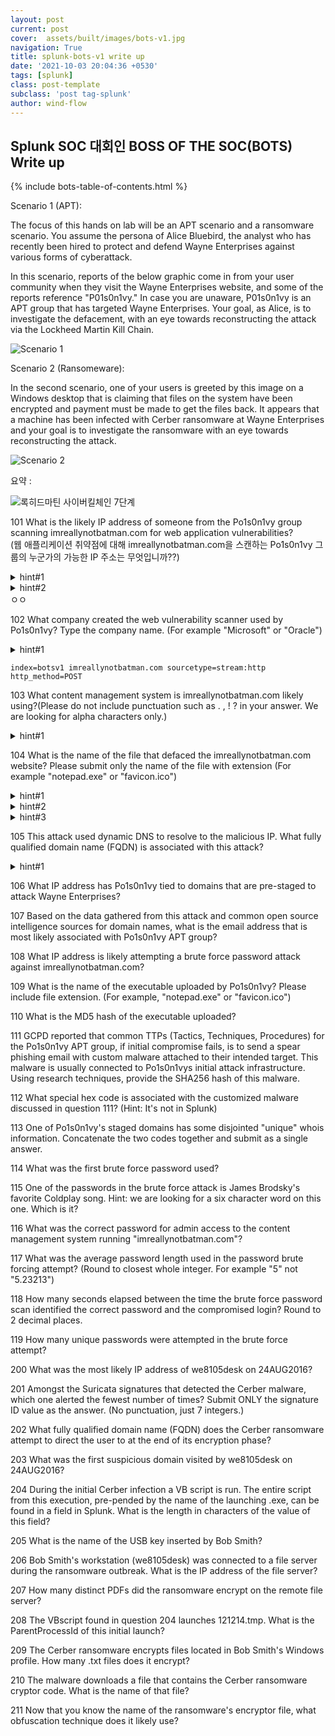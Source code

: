 ```yaml
---
layout: post
current: post
cover:  assets/built/images/bots-v1.jpg
navigation: True
title: splunk-bots-v1 write up
date: '2021-10-03 20:04:36 +0530'
tags: [splunk]
class: post-template
subclass: 'post tag-splunk'
author: wind-flow
---
```


## Splunk SOC 대회인 BOSS OF THE SOC(BOTS) Write up

{% include bots-table-of-contents.html %}

Scenario 1 (APT):

The focus of this hands on lab will be an APT scenario and a ransomware scenario. You assume the persona of Alice Bluebird, the analyst who has recently been hired to protect and defend Wayne Enterprises against various forms of cyberattack.

In this scenario, reports of the below graphic come in from your user community when they visit the Wayne Enterprises website, and some of the reports reference "P01s0n1vy." In case you are unaware, P01s0n1vy is an APT group that has targeted Wayne Enterprises. Your goal, as Alice, is to investigate the defacement, with an eye towards reconstructing the attack via the Lockheed Martin Kill Chain.

![Scenario 1](https://cyberdefenders.org/static/img/BOTSv1/Defacement.png)

Scenario 2 (Ransomeware):

In the second scenario, one of your users is greeted by this image on a Windows desktop that is claiming that files on the system have been encrypted and payment must be made to get the files back. It appears that a machine has been infected with Cerber ransomware at Wayne Enterprises and your goal is to investigate the ransomware with an eye towards reconstructing the attack. 

![Scenario 2](https://cyberdefenders.org/static/img/BOTSv1/ransomewere.png)

요약 : 

![록히드마틴 사이버킬체인 7단계]({{site.url}}/assets/built/images/botsv1/cyberkillchain.jpg)

101	What is the likely IP address of someone from the Po1s0n1vy group scanning imreallynotbatman.com for web application vulnerabilities?  
\(웹 애플리케이션 취약점에 대해 imreallynotbatman.com을 스캔하는 Po1s0n1vy 그룹의 누군가의 가능한 IP 주소는 무엇입니까??)
<details><summary>hint#1</summary>
Start your search with "sourcetype=stream:http" and review the rich data captured in these events.
</details>

<details>
  <summary>hint#2</summary>
You'll notice that source and destination IP addresses are stored in fields called src_ip and dest_ip respectively. Determine top-talkers for HTTP by combining : "sourcetype=stream:http | stats count by src_ip, dest_ip | sort -count" </span>
</details>
ㅇㅇ


102 What company created the web vulnerability scanner used by Po1s0n1vy? Type the company name. (For example "Microsoft" or "Oracle")  

<details>
  <summary>hint#1</summary>
</details>

```
index=botsv1 imreallynotbatman.com sourcetype=stream:http http_method=POST
```

103	What content management system is imreallynotbatman.com likely using?(Please do not include punctuation such as . , ! ? in your answer. We are looking for alpha characters only.)


<details>
  <summary>hint#1</summary>
</details>

104	What is the name of the file that defaced the imreallynotbatman.com website? Please submit only the name of the file with extension (For example "notepad.exe" or "favicon.ico")


<details>
  <summary>hint#1</summary>
</details>

<details>
  <summary>hint#2</summary>
</details>

<details>
  <summary>hint#3</summary>
</details>


105	This attack used dynamic DNS to resolve to the malicious IP. What fully qualified domain name (FQDN) is associated with this attack?

<details>
  <summary>hint#1</summary>
</details>


106	What IP address has Po1s0n1vy tied to domains that are pre-staged to attack Wayne Enterprises?

107	Based on the data gathered from this attack and common open source intelligence sources for domain names, what is the email address that is most likely associated with Po1s0n1vy APT group?

108	What IP address is likely attempting a brute force password attack against imreallynotbatman.com?

109	What is the name of the executable uploaded by Po1s0n1vy? Please include file extension. (For example, "notepad.exe" or "favicon.ico")

110	What is the MD5 hash of the executable uploaded?

111	GCPD reported that common TTPs (Tactics, Techniques, Procedures) for the Po1s0n1vy APT group, if initial compromise fails, is to send a spear phishing email with custom malware attached to their intended target. This malware is usually connected to Po1s0n1vys initial attack infrastructure. Using research techniques, provide the SHA256 hash of this malware.

112	What special hex code is associated with the customized malware discussed in question 111? (Hint: It's not in Splunk)

113	One of Po1s0n1vy's staged domains has some disjointed "unique" whois information. Concatenate the two codes together and submit as a single answer.

114	What was the first brute force password used?

115	One of the passwords in the brute force attack is James Brodsky's favorite Coldplay song. Hint: we are looking for a six character word on this one. Which is it?

116	What was the correct password for admin access to the content management system running "imreallynotbatman.com"?

117	What was the average password length used in the password brute forcing attempt? (Round to closest whole integer. For example "5" not "5.23213")

118	How many seconds elapsed between the time the brute force password scan identified the correct password and the compromised login? Round to 2 decimal places.

119	How many unique passwords were attempted in the brute force attempt?

200	What was the most likely IP address of we8105desk on 24AUG2016?

201	Amongst the Suricata signatures that detected the Cerber malware, which one alerted the fewest number of times? Submit ONLY the signature ID value as the answer. (No punctuation, just 7 integers.)

202	What fully qualified domain name (FQDN) does the Cerber ransomware attempt to direct the user to at the end of its encryption phase?

203	What was the first suspicious domain visited by we8105desk on 24AUG2016?

204	During the initial Cerber infection a VB script is run. The entire script from this execution, pre-pended by the name of the launching .exe, can be found in a field in Splunk. What is the length in characters of the value of this field?

205	What is the name of the USB key inserted by Bob Smith?

206	Bob Smith's workstation (we8105desk) was connected to a file server during the ransomware outbreak. What is the IP address of the file server?

207	How many distinct PDFs did the ransomware encrypt on the remote file server?

208	The VBscript found in question 204 launches 121214.tmp. What is the ParentProcessId of this initial launch?

209	The Cerber ransomware encrypts files located in Bob Smith's Windows profile. How many .txt files does it encrypt?

210	The malware downloads a file that contains the Cerber ransomware cryptor code. What is the name of that file?

211	Now that you know the name of the ransomware's encryptor file, what obfuscation technique does it likely use?